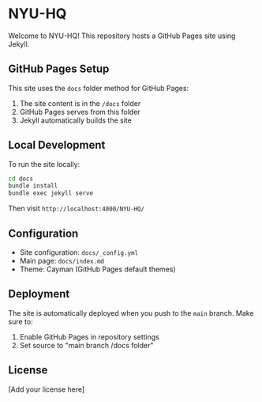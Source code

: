 # NYU-HQ

Welcome to NYU-HQ! This repository hosts a GitHub Pages site using Jekyll.

## GitHub Pages Setup

This site uses the `docs` folder method for GitHub Pages:

1. The site content is in the `/docs` folder
2. GitHub Pages serves from this folder
3. Jekyll automatically builds the site

## Local Development

To run the site locally:

```bash
cd docs
bundle install
bundle exec jekyll serve
```

Then visit `http://localhost:4000/NYU-HQ/`

## Configuration

- Site configuration: `docs/_config.yml`
- Main page: `docs/index.md`
- Theme: Cayman (GitHub Pages default themes)

## Deployment

The site is automatically deployed when you push to the `main` branch. Make sure to:

1. Enable GitHub Pages in repository settings
2. Set source to "main branch /docs folder"

## License

[Add your license here]

